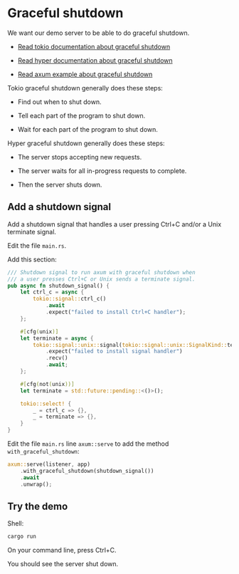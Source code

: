 # Graceful shutdown

We want our demo server to be able to do graceful shutdown.

- [Read tokio documentation about graceful shutdown](https://tokio.rs/tokio/topics/shutdown)

- [Read hyper documentation about graceful shutdown](https://hyper.rs/guides/server/graceful-shutdown/)

- [Read axum example about graceful shutdown](https://github.com/tokio-rs/axum/tree/main/examples/graceful-shutdown)

Tokio graceful shutdown generally does these steps:

- Find out when to shut down.

- Tell each part of the program to shut down.

- Wait for each part of the program to shut down.

Hyper graceful shutdown generally does these steps:

- The server stops accepting new requests.

- The server waits for all in-progress requests to complete.

- Then the server shuts down.

## Add a shutdown signal

Add a shutdown signal that handles a user pressing Ctrl+C and/or a Unix terminate signal.

Edit the file `main.rs`.

Add this section:

```rust
/// Shutdown signal to run axum with graceful shutdown when
/// a user presses Ctrl+C or Unix sends a terminate signal.
pub async fn shutdown_signal() {
    let ctrl_c = async {
        tokio::signal::ctrl_c()
            .await
            .expect("failed to install Ctrl+C handler");
    };

    #[cfg(unix)]
    let terminate = async {
        tokio::signal::unix::signal(tokio::signal::unix::SignalKind::terminate())
            .expect("failed to install signal handler")
            .recv()
            .await;
    };

    #[cfg(not(unix))]
    let terminate = std::future::pending::<()>();

    tokio::select! {
        _ = ctrl_c => {},
        _ = terminate => {},
    }
}
```

Edit the file `main.rs` line `axum::serve` to add the method `with_graceful_shutdown`:

```rust
axum::serve(listener, app)
    .with_graceful_shutdown(shutdown_signal())
    .await
    .unwrap();
```

## Try the demo

Shell:

```sh
cargo run
```

On your command line, press Ctrl+C.

You should see the server shut down.
